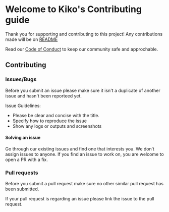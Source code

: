 # Welcome to Kiko's Contributing guide
Thank you for supporting and contributing to this project! Any contributions made will be on [README](https://github.com/Nota30/Kiko/#contributors)

Read our [Code of Conduct](https://github.com/Nota30/Kiko/blob/main/.github/CODE_OF_CONDUCT.md) to keep our community safe and approchable.

## Contributing
### Issues/Bugs
Before you submit an issue please make sure it isn't a duplicate of another issue and hasn't been reporteed yet.

Issue Guidelines:
- Please be clear and concise with the title.
- Specify how to reproduce the issue
- Show any logs or outputs and screenshots

#### Solving an issue
Go through our existing issues and find one that interests you. We don’t assign issues to anyone. If you find an issue to work on, you are welcome to open a PR with a fix.

### Pull requests
Before you submit a pull request make sure no other similar pull request has been submitted.

If your pull request is regarding an issue please link the issue to the pull request.
